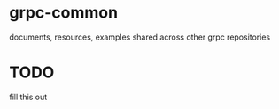 # grpc-common
documents, resources, examples shared across other grpc repositories

# TODO
fill this out
